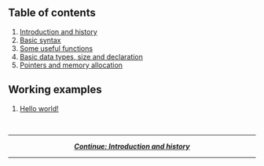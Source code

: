 ## Table of contents

1. [Introduction and history](/tutorial/introduction-and-history.md)
2. [Basic syntax](/tutorial/basic-syntax.md)
3. [Some useful functions](/tutorial/functions.md)
4. [Basic data types, size and declaration](/tutorial/data.md)
5. [Pointers and memory allocation](/tutorial/pointer-allocate.md)

## Working examples

1. [Hello world!](/examples/helloworld.f)

<br/>

---

<p align="center">
  <em>
    <b>
      <a href="/tutorial/introduction-and-history.md">
        Continue: Introduction and history
      </a>
    </b>
  </em>
</p>
  
---
